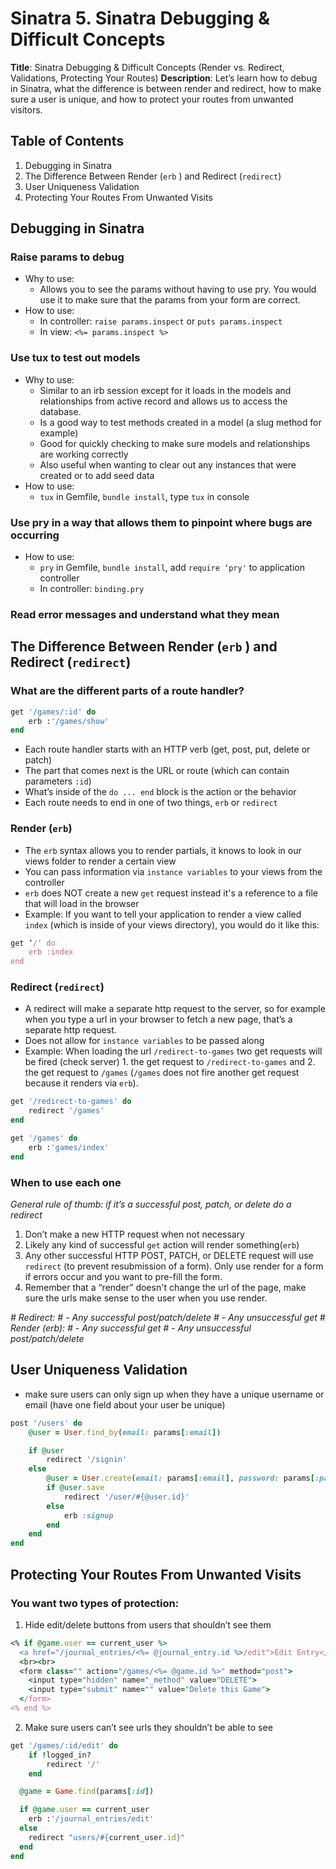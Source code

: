 # Sinatra 5. Sinatra Debugging & Difficult Concepts
**Title**: Sinatra Debugging & Difficult Concepts (Render vs. Redirect, Validations, Protecting Your Routes)
**Description**: Let’s learn how to debug in Sinatra, what the difference is between render and redirect, how to make sure a user is unique, and how to protect your routes from unwanted visitors.

## Table of Contents
1. Debugging in Sinatra
2. The Difference Between Render (`erb` ) and Redirect (`redirect`)
3. User Uniqueness Validation
4. Protecting Your Routes From Unwanted Visits

## Debugging in Sinatra
### **Raise params** to debug
- Why to use:
	- Allows you to see the params without having to use pry. You would use it to make sure that the params from your form are correct.
- How to use:
	- In controller: `raise params.inspect` or `puts params.inspect`
	- In view: `<%= params.inspect %>`

### Use **tux** to test out models
- Why to use:
	- Similar to an irb session except for it loads in the models and relationships from active record and allows us to access the database.
	- Is a good way to test methods created in a model (a slug method for example)
	- Good for quickly checking to make sure models and relationships are working correctly
	- Also useful when wanting to clear out any instances that were created or to add seed data
- How to use:
	- `tux` in Gemfile, `bundle install`, type `tux` in console

### Use **pry** in a way that allows them to pinpoint where bugs are occurring
- 	How to use:
	- `pry` in Gemfile, `bundle install`, add `require ‘pry'` to application controller
	- In controller: `binding.pry` 
	

### Read error messages and understand what they mean


## The Difference Between Render (`erb` ) and Redirect (`redirect`)
### What are the different parts of a route handler?
```ruby
get '/games/:id' do
	erb :'/games/show'
end
```
- Each route handler starts with an HTTP verb (get, post, put, delete or patch)
- The part that comes next is the URL or route (which can contain parameters `:id`)
- What’s inside of the `do ... end` block is the action or the behavior
- Each route needs to end in one of two things, `erb` or `redirect`

### Render (`erb`)
- The `erb` syntax allows you to render partials, it knows to look in our views folder to render a certain view
- You can pass information via `instance variables` to your views from the controller
- `erb` does NOT create a new `get` request instead it's a reference to a file that will load in the browser
- Example: If you want to tell your application to render a view called `index` (which is inside of your views directory), you would do it like this:
```ruby
get ‘/‘ do
	erb :index
end
````

### Redirect (`redirect`)
- A redirect will make a separate http request to the server, so for example when you type a url in your browser to fetch a new page, that’s a separate http request.
- Does not allow for `instance variables` to be passed along
- Example: When loading the url `/redirect-to-games` two get requests will be fired (check server) 1. the get request to `/redirect-to-games` and 2. the get request to `/games` (`/games` does not fire another get request because it renders via `erb`).
```ruby
get '/redirect-to-games' do
	redirect '/games'
end

get '/games' do
	erb :'games/index'
end
```

### When to use each one
*General rule of thumb: if it’s a successful post, patch, or delete do a redirect*
1. Don’t make a new HTTP request when not necessary
2. Likely any kind of successful `get` action will render something(`erb`) 
3. Any other successful HTTP POST, PATCH, or DELETE request will use `redirect` (to prevent resubmission of a form). Only use render for a form if errors occur and you want to pre-fill the form.
4. Remember that a “render” doesn't change the url of the page, make sure the urls make sense to the user when you use render.


*# Redirect:*
*# - Any successful post/patch/delete*
*# - Any unsuccessful get*
*# Render (erb):*
*# - Any successful get*
*# - Any unsuccessful post/patch/delete*


## User Uniqueness Validation
- make sure users can only sign up when they have a unique username or email (have one field about your user be unique)
```ruby
post '/users' do
	@user = User.find_by(email: params[:email])

	if @user
		redirect '/signin'
	else
		@user = User.create(email: params[:email], password: params[:password])
		if @user.save
			redirect '/user/#{@user.id}'
		else
			erb :signup
		end
	end
end
```


## Protecting Your Routes From Unwanted Visits
### You want two types of protection:
1. Hide edit/delete buttons from users that shouldn’t see them
```ruby
<% if @game.user == current_user %>
  <a href="/journal_entries/<%= @journal_entry.id %>/edit">Edit Entry</a>
  <br><br>
  <form class="" action="/games/<%= @game.id %>" method="post">
    <input type="hidden" name="_method" value="DELETE">
    <input type="submit" name="" value="Delete this Game">
  </form>
<% end %>
```

2. Make sure users can’t see urls they shouldn’t be able to see 

```ruby
get '/games/:id/edit' do
	if !logged_in?
		redirect '/'
	end

  @game = Game.find(params[:id])

  if @game.user == current_user
    erb :'/journal_entries/edit'
  else
    redirect "users/#{current_user.id}"
  end
end
```
